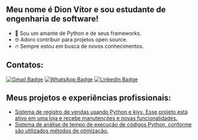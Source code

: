 ## Meu nome é Dion Vítor e sou estudante de engenharia de software!

- 🐍 Sou um amante de Python e de seus frameworks.
- 🤓 Adoro contribuir para projetos open source.
- 🔥 Sempre estou em busca de novos conhecimentos.

## Contatos:

[![Gmail Badge](https://img.shields.io/badge/-dionvictor11@gmail.com-c14438?style=flat-square&logo=Gmail&logoColor=white&link=mailto:dionvictor11@gmail.com)](mailto:dionvictor11@gmail.com)
[![WhatsApp Badge](https://img.shields.io/badge/-WhatsApp-green?style=flat-square&logo=WhatsApp&logoColor=white&link=https://api.whatsapp.com/send?phone=5561998822233)](https://api.whatsapp.com/send?phone=5561998822233)
[![Linkedin Badge](https://img.shields.io/badge/-Dion%20V%C3%ADtor-blue?style=flat-square&logo=Linkedin&logoColor=white&link=https://www.linkedin.com/in/dion-v%C3%ADtor-a519631aa/)](www.linkedin.com/in/dion-v%C3%ADtor-a519631aa/)


## Meus projetos e experiências profissionais:

- [Sistema de registro de vendas usando Python e kivy. Esse projeto está ativo em uma loja e recebe manutenções e novas funcionalidades.][register]
- [Sistema de análise de tempo de execução de códigos Python, conforme são utilizados métodos de otimização.][time_execution]


[register]: https://github.com/DionVitor/register-sell
[time_execution]: https://github.com/DionVitor/time-execution
